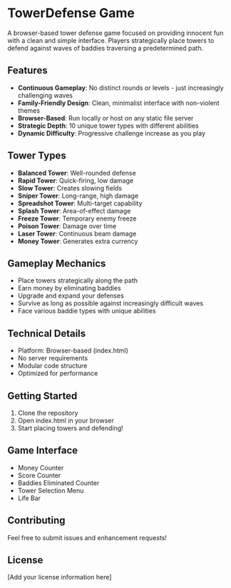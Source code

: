 # TowerDefense Game

A browser-based tower defense game focused on providing innocent fun with a clean and simple interface. Players strategically place towers to defend against waves of baddies traversing a predetermined path.

## Features

- **Continuous Gameplay**: No distinct rounds or levels - just increasingly challenging waves
- **Family-Friendly Design**: Clean, minimalist interface with non-violent themes
- **Browser-Based**: Run locally or host on any static file server
- **Strategic Depth**: 10 unique tower types with different abilities
- **Dynamic Difficulty**: Progressive challenge increase as you play

## Tower Types

- **Balanced Tower**: Well-rounded defense
- **Rapid Tower**: Quick-firing, low damage
- **Slow Tower**: Creates slowing fields
- **Sniper Tower**: Long-range, high damage
- **Spreadshot Tower**: Multi-target capability
- **Splash Tower**: Area-of-effect damage
- **Freeze Tower**: Temporary enemy freeze
- **Poison Tower**: Damage over time
- **Laser Tower**: Continuous beam damage
- **Money Tower**: Generates extra currency

## Gameplay Mechanics

- Place towers strategically along the path
- Earn money by eliminating baddies
- Upgrade and expand your defenses
- Survive as long as possible against increasingly difficult waves
- Face various baddie types with unique abilities

## Technical Details

- Platform: Browser-based (index.html)
- No server requirements
- Modular code structure
- Optimized for performance

## Getting Started

1. Clone the repository
2. Open index.html in your browser
3. Start placing towers and defending!

## Game Interface

- Money Counter
- Score Counter
- Baddies Eliminated Counter
- Tower Selection Menu
- Life Bar

## Contributing

Feel free to submit issues and enhancement requests!

## License

[Add your license information here]
